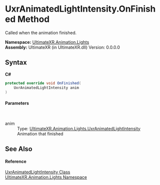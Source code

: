 # UxrAnimatedLightIntensity.OnFinished Method 
 

Called when the animation finished.

**Namespace:**&nbsp;<a href="N_UltimateXR_Animation_Lights">UltimateXR.Animation.Lights</a><br />**Assembly:**&nbsp;UltimateXR (in UltimateXR.dll) Version: 0.0.0.0

## Syntax

**C#**<br />
``` C#
protected override void OnFinished(
	UxrAnimatedLightIntensity anim
)
```


#### Parameters
&nbsp;<dl><dt>anim</dt><dd>Type: <a href="T_UltimateXR_Animation_Lights_UxrAnimatedLightIntensity">UltimateXR.Animation.Lights.UxrAnimatedLightIntensity</a><br />Animation that finished</dd></dl>

## See Also


#### Reference
<a href="T_UltimateXR_Animation_Lights_UxrAnimatedLightIntensity">UxrAnimatedLightIntensity Class</a><br /><a href="N_UltimateXR_Animation_Lights">UltimateXR.Animation.Lights Namespace</a><br />